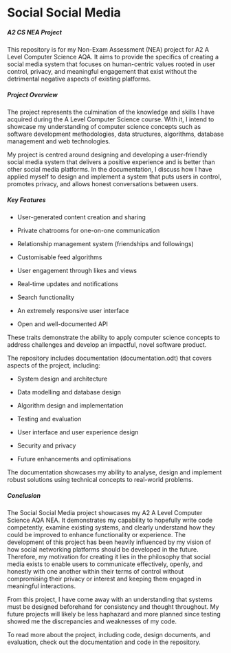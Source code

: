 # Social Social Media
##### A2 CS NEA Project

This repository is for my Non-Exam Assessment (NEA) project for A2 A Level Computer Science AQA. It aims to provide the specifics of creating a social media system that focuses on human-centric values rooted in user control, privacy, and meaningful engagement that exist without the detrimental negative aspects of existing platforms.

##### Project Overview

The project represents the culmination of the knowledge and skills I have acquired during the A Level Computer Science course. With it, I intend to showcase my understanding of computer science concepts such as software development methodologies, data structures, algorithms, database management and web technologies.

My project is centred around designing and developing a user-friendly social media system that delivers a positive experience and is better than other social media platforms. In the documentation, I discuss how I have applied myself to design and implement a system that puts users in control, promotes privacy, and allows honest conversations between users.

##### Key Features

- User-generated content creation and sharing

- Private chatrooms for one-on-one communication

- Relationship management system (friendships and followings)

- Customisable feed algorithms

- User engagement through likes and views

- Real-time updates and notifications

- Search functionality

- An extremely responsive user interface

- Open and well-documented API

These traits demonstrate the ability to apply computer science concepts to address challenges and develop an impactful, novel software product.



The repository includes documentation (documentation.odt) that covers aspects of the project, including:

- System design and architecture

- Data modelling and database design

- Algorithm design and implementation

- Testing and evaluation

- User interface and user experience design

- Security and privacy

- Future enhancements and optimisations

The documentation showcases my ability to analyse, design and implement robust solutions using technical concepts to real-world problems.

##### Conclusion

The Social Social Media project showcases my A2 A Level Computer Science AQA NEA. It demonstrates my capability to hopefully write code competently, examine existing systems, and clearly understand how they could be improved to enhance functionality or experience. The development of this project has been heavily influenced by my vision of how social networking platforms should be developed in the future. Therefore, my motivation for creating it lies in the philosophy that social media exists to enable users to communicate effectively, openly, and honestly with one another within their terms of control without compromising their privacy or interest and keeping them engaged in meaningful interactions.

From this project, I have come away with an understanding that systems must be designed beforehand for consistency and thought throughout. My future projects will likely be less haphazard and more planned since testing showed me the discrepancies and weaknesses of my code.

To read more about the project, including code, design documents, and evaluation, check out the documentation and code in the repository.
